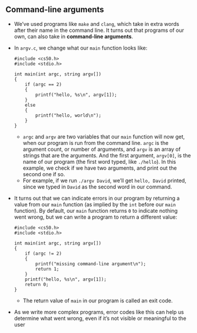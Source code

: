 ## Command-line arguments

- We’ve used programs like `make` and `clang`, which take in extra words after their name in the command line. It turns out that programs of our own, can also take in **command-line arguments**.
- In `argv.c`, we change what our `main` function looks like:

      #include <cs50.h>
      #include <stdio.h>

      int main(int argc, string argv[])
      {
          if (argc == 2)
          {
              printf("hello, %s\n", argv[1]);
          }
          else
          {
              printf("hello, world\n");
          }
      }

  - `argc` and `argv` are two variables that our `main` function will now get, when our program is run from the command line. `argc` is the argument count, or number of arguments, and `argv` is an array of strings that are the arguments. And the first argument, `argv[0]`, is the name of our program (the first word typed, like `./hello`). In this example, we check if we have two arguments, and print out the second one if so.
  - For example, if we run `./argv David`, we’ll get `hello, David` printed, since we typed in `David` as the second word in our command.

- It turns out that we can indicate errors in our program by returning a value from our `main` function (as implied by the `int` before our `main` function). By default, our `main` function returns `0` to indicate nothing went wrong, but we can write a program to return a different value:

      #include <cs50.h>
      #include <stdio.h>

      int main(int argc, string argv[])
      {
          if (argc != 2)
          {
              printf("missing command-line argument\n");
              return 1;
          }
          printf("hello, %s\n", argv[1]);
          return 0;
      }

  - The return value of `main` in our program is called an exit code.

- As we write more complex programs, error codes like this can help us determine what went wrong, even if it’s not visible or meaningful to the user

